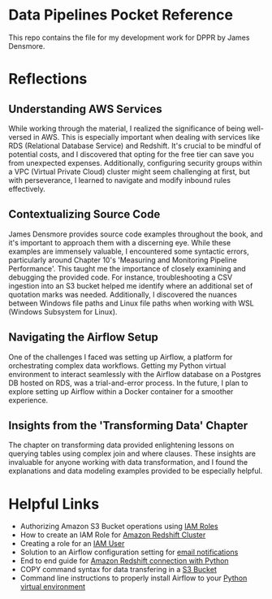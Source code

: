 # Data Pipelines Pocket Reference
This repo contains the file for my development work for DPPR by James Densmore.

# Reflections

## Understanding AWS Services

While working through the material, I realized the significance of being well-versed in AWS. This is especially important when dealing with services like RDS (Relational Database Service) and Redshift. It's crucial to be mindful of potential costs, and I discovered that opting for the free tier can save you from unexpected expenses. Additionally, configuring security groups within a VPC (Virtual Private Cloud) cluster might seem challenging at first, but with perseverance, I learned to navigate and modify inbound rules effectively.

## Contextualizing Source Code

James Densmore provides source code examples throughout the book, and it's important to approach them with a discerning eye. While these examples are immensely valuable, I encountered some syntactic errors, particularly around Chapter 10's 'Measuring and Monitoring Pipeline Performance'. This taught me the importance of closely examining and debugging the provided code. For instance, troubleshooting a CSV ingestion into an S3 bucket helped me identify where an additional set of quotation marks was needed. Additionally, I discovered the nuances between Windows file paths and Linux file paths when working with WSL (Windows Subsystem for Linux).

## Navigating the Airflow Setup

One of the challenges I faced was setting up Airflow, a platform for orchestrating complex data workflows. Getting my Python virtual environment to interact seamlessly with the Airflow database on a Postgres DB hosted on RDS, was a trial-and-error process. In the future, I plan to explore setting up Airflow within a Docker container for a smoother experience.

## Insights from the 'Transforming Data' Chapter

The chapter on transforming data provided enlightening lessons on querying tables using complex join and where clauses. These insights are invaluable for anyone working with data transformation, and I found the explanations and data modeling examples provided to be especially helpful.

# Helpful Links
- Authorizing Amazon S3 Bucket operations using [IAM Roles](https://docs.aws.amazon.com/redshift/latest/mgmt/copy-unload-iam-role.html)
- How to create an IAM Role for [Amazon Redshift Cluster](https://docs.aws.amazon.com/redshift/latest/dg/c-getting-started-using-spectrum-create-role.html#spectrum-get-started-create-role)
- Creating a role for an [IAM User](https://docs.aws.amazon.com/IAM/latest/UserGuide/id_roles_create_for-user.html)
- Solution to an Airflow configuration setting for [email notifications](https://cknotes.com/office365-smtp-error-554-5-2-0-storedrv-submission-exceptionsendasdeniedexception-mapiexceptionsendasdenied/)
- End to end guide for [Amazon Redshift connection with Python](https://medium.com/codex/aws-redshift-connects-with-python-part-1-setup-a-redshift-connection-with-python-b9f6a1fa49f0)
- COPY command syntax for data transfering in a [S3 Bucket](https://docs.aws.amazon.com/redshift/latest/dg/r_COPY.html)
- Command line instructions to properly install Airflow to your [Python virtual environment](https://stackoverflow.com/a/72552421)